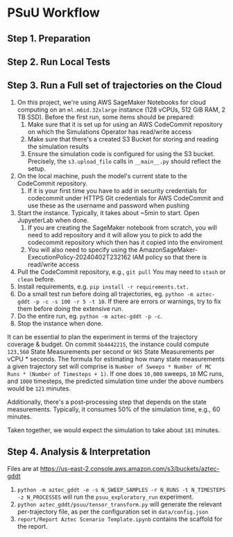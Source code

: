 # PSuU Workflow

## Step 1. Preparation

## Step 2. Run Local Tests

## Step 3. Run a Full set of trajectories on the Cloud

1. On this project, we're using AWS SageMaker Notebooks for cloud computing on an 
`ml.m6id.32xlarge` instance (128 vCPUs, 512 GiB RAM, 2 TB SSD). 
Before the first run, some items should be prepared:
   1. Make sure that it is set up for using an AWS CodeCommit repository on which the Simulations Operator has read/write access
   2. Make sure that there's a created S3 Bucket for storing and reading the simulation results
   3. Ensure the simulation code is configured for using the S3 bucket. Precisely, the `s3.upload_file` calls in `__main__.py` should reflect the setup.
2. On the local machine, push the model's current state to the CodeCommit repository.
   1. If it is your first time you have to add in security credentials for codecommit under HTTPS Git credentials for AWS CodeCommit and use these as the username and password when pushing
3. Start the instance. Typically, it takes about ~5min to start. Open JupyeterLab when done.
   1. If you are creating the SageMaker notebook from scratch, you will need to add repository and it will allow you to pick to add the codecommit repository which then has it copied into the enviroment
   2. You will also need to specify using the AmazonSageMaker-ExecutionPolicy-20240402T232162 IAM policy so that there is read/write access
4. Pull the CodeCommit repository, e.g., `git pull` You may need to `stash` or `clean` before.
5. Install requirements, e.g. `pip install -r requirements.txt.`
6. Do a small test run before doing all trajectories, eg. `python -m aztec-gddt -p -c -s 100 -r 5 -t 10`. If there are errors or warnings, try to fix them before doing the extensive run. 
7. Do the entire run, eg. `python -m aztec-gddt -p -c`. 
8. Stop the instance when done.

It can be essential to plan the experiment in terms of the trajectory coverage & budget. On commit `5b4442215`, the instance could compute `123,560` State Measurements per second or `965` State Measurements per vCPU * seconds. The formula for estimating how many state measurements a given trajectory set will comprise is `Number of Sweeps * Number of MC Runs * (Number of Timesteps + 1)`. If one does `10,000` sweeps, `10` MC runs, and `1000` timesteps, the predicted simulation time under the above numbers would be `121` minutes.

Additionally, there's a post-processing step that depends on the state measurements. Typically, it consumes 50% of the simulation time, e.g., 60 minutes.

Taken together, we would expect the simulation to take about `181` minutes.

## Step 4. Analysis & Interpretation

Files are at https://us-east-2.console.aws.amazon.com/s3/buckets/aztec-gddt

1. `python -m aztec_gddt -e -s N_SWEEP_SAMPLES -r N_RUNS -t N_TIMESTEPS -z N_PROCESSES` will run the `psuu_exploratory_run` experiment.
2. `python aztec_gddt/psuu/tensor_transform.py` will generate the relevant per-trajectory file, as per the configuration set in `data/config.json`
3. `report/Report Aztec Scenario Template.ipynb` contains the scaffold for the report.